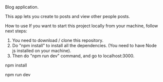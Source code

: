 Blog application.

This app lets you create to posts and view other people posts.

How to use
If you want to start this project locally from your machine, follow next steps:

1. You need to download / clone this repository.
2. Do "npm install" to install all the dependencies. (You need to have Node js installed on your machine).
3. Then do "npm run dev" command, and go to localhost:3000.

npm install

npm run dev
